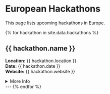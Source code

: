 # European Hackathons

This page lists upcoming hackathons in Europe.

{% for hackathon in site.data.hackathons %}
## {{ hackathon.name }}

**Location:** {{ hackathon.location }}  
**Date:** {{ hackathon.date }}  
**Website:** {{ hackathon.website }}
<details>
<summary>More Info</summary>

- **Description:** {{ hackathon.description }}
- **Topics:** {{ hackathon.topics }}
- **Prizes:** {{ hackathon.prizes }}

</details>
---
{% endfor %}
